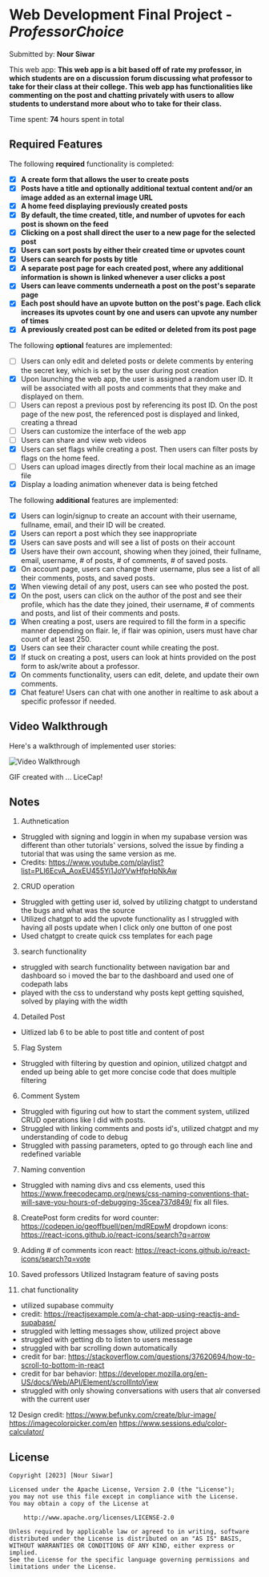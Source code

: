 # Web Development Final Project - *ProfessorChoice*

Submitted by: **Nour Siwar**

This web app: **This web app is a bit based off of rate my professor, in which students are on a discussion forum discussing what professor to take for their class at their college. This web app has functionalities like commenting on the post and chatting privately with users to allow students to understand more about who to take for their class.**

Time spent: **74** hours spent in total

## Required Features

The following **required** functionality is completed:

- [X] **A create form that allows the user to create posts**
- [X] **Posts have a title and optionally additional textual content and/or an image added as an external image URL**
- [X] **A home feed displaying previously created posts**
- [X] **By default, the time created, title, and number of upvotes for each post is shown on the feed**
- [X] **Clicking on a post shall direct the user to a new page for the selected post**
- [X] **Users can sort posts by either their created time or upvotes count**
- [X] **Users can search for posts by title**
- [X] **A separate post page for each created post, where any additional information is shown is linked whenever a user clicks a post**
- [X] **Users can leave comments underneath a post on the post's separate page**
- [X] **Each post should have an upvote button on the post's page. Each click increases its upvotes count by one and users can upvote any number of times**
- [X] **A previously created post can be edited or deleted from its post page**

The following **optional** features are implemented:

- [ ] Users can only edit and deleted posts or delete comments by entering the secret key, which is set by the user during post creation
- [X] Upon launching the web app, the user is assigned a random user ID. It will be associated with all posts and comments that they make and displayed on them.
- [ ] Users can repost a previous post by referencing its post ID. On the post page of the new post, the referenced post is displayed and linked, creating a thread
- [ ] Users can customize the interface of the web app
- [ ] Users can share and view web videos
- [X] Users can set flags while creating a post. Then users can filter posts by flags on the home feed.
- [ ] Users can upload images directly from their local machine as an image file
- [X] Display a loading animation whenever data is being fetched

The following **additional** features are implemented:

* [X] Users can login/signup to create an account with their username, fullname, email, and their ID will be created. 
* [X] Users can report a post which they see inappropriate 
* [X] Users can save posts and will see a list of posts on their account
* [X] Users have their own account, showing when they joined, their fullname, email, username, # of posts, # of comments, # of saved posts.
* [X] On account page, users can change their username, plus see a list of all their comments, posts, and saved posts.
* [X] When viewing detail of any post, users can see who posted the post.
* [X] On the post, users can click on the author of the post and see their profile, which has the date they joined, their username, # of comments and posts, and list of their comments and posts.
* [X] When creating a post, users are required to fill the form in a specific manner depending on flair. Ie, if flair was opinion, users must have char count of at least 250.
* [X] Users can see their character count while creating the post.
* [X] If stuck on creating a post, users can look at hints provided on the post form to ask/write about a professor.
* [X] On comments functionality, users can edit, delete, and update their own comments. 
* [X] Chat feature! Users can chat with one another in realtime to ask about a specific professor if needed. 

## Video Walkthrough

Here's a walkthrough of implemented user stories:

<img src='CompressedProfessorChoice.gif' title='Video Walkthrough' width='' alt='Video Walkthrough' />

<!-- Replace this with whatever GIF tool you used! -->
GIF created with ...  LiceCap!

## Notes

1. Authnetication
* Struggled with signing and loggin in when my supabase version was different than other tutorials' versions, solved the issue by finding a tutorial that was using the same version as me.
* Credits: https://www.youtube.com/playlist?list=PLl6EcvA_AoxEU455Yi1JoYVwHfpHpNkAw

2. CRUD operation
* Struggled with getting user id, solved by utilizing chatgpt to understand the bugs and what was the source
* Utilized chatgpt to add the upvote functionality as I struggled with having all posts update when I click only one button of one post
* Used chatgpt to create quick css templates for each page

3. search functionality
* struggled with search functionality between navigation bar and dashboard so i moved the bar to the dashboard and used one of codepath labs
* played with the css to understand why posts kept getting squished, solved by playing with the width

4. Detailed Post 
* Uitlized lab 6 to be able to post title and content of post

5. Flag System
* Struggled with filtering by question and opinion, utilized chatgpt and ended up being able to get more concise code that does multiple filtering

6. Comment System
* Struggled with figuring out how to start the comment system, utilized CRUD operations like I did with posts.
* Struggled with linking comments and posts id's, utilized chatgpt and my understanding of code to debug
* Struggled with passing parameters, opted to go through each line and redefined variable
 
7. Naming convention 
* Struggled with naming divs and css elements, used this https://www.freecodecamp.org/news/css-naming-conventions-that-will-save-you-hours-of-debugging-35cea737d849/ 
fix all files. 

8. CreatePost form 
credits for word counter: https://codepen.io/geoffbuell/pen/mdREpwM
dropdown icons: https://react-icons.github.io/react-icons/search?q=arrow

9. Adding # of comments
icon react: https://react-icons.github.io/react-icons/search?q=vote 

10. Saved professors
Utilized Instagram feature of saving posts

11. chat functionality
* utilized supabase commuity
* credit: https://reactjsexample.com/a-chat-app-using-reactjs-and-supabase/
* struggled with letting messages show, utilized project above
* struggled with getting db to listen to users message
* struggled with bar scrolling down automatically
* credit for bar: https://stackoverflow.com/questions/37620694/how-to-scroll-to-bottom-in-react
* credit for bar behavior: https://developer.mozilla.org/en-US/docs/Web/API/Element/scrollIntoView
* struggled with only showing conversations with users that alr conversed with the current user

12 Design credit:
https://www.befunky.com/create/blur-image/
https://imagecolorpicker.com/en
https://www.sessions.edu/color-calculator/


## License

    Copyright [2023] [Nour Siwar]

    Licensed under the Apache License, Version 2.0 (the "License");
    you may not use this file except in compliance with the License.
    You may obtain a copy of the License at

        http://www.apache.org/licenses/LICENSE-2.0

    Unless required by applicable law or agreed to in writing, software
    distributed under the License is distributed on an "AS IS" BASIS,
    WITHOUT WARRANTIES OR CONDITIONS OF ANY KIND, either express or implied.
    See the License for the specific language governing permissions and
    limitations under the License.
